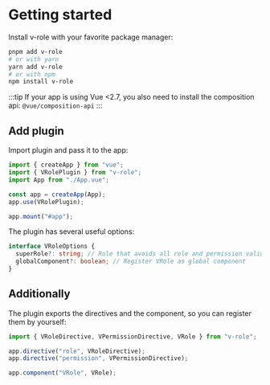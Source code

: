 # Getting started

Install v-role with your favorite package manager:

```sh
pnpm add v-role
# or with yarn
yarn add v-role
# or with npm
npm install v-role
```

:::tip
If your app is using Vue <2.7, you also need to install the composition api: `@vue/composition-api`
:::

## Add plugin

Import plugin and pass it to the app:

```ts
import { createApp } from "vue";
import { VRolePlugin } from "v-role";
import App from "./App.vue";

const app = createApp(App);
app.use(VRolePlugin);

app.mount("#app");
```

The plugin has several useful options:

```ts
interface VRoleOptions {
  superRole?: string; // Role that avoids all role and permission validations
  globalComponent?: boolean; // Register VRole as global component
}
```

## Additionally

The plugin exports the directives and the component, so you can register them by yourself:

```ts
import { VRoleDirective, VPermissionDirective, VRole } from "v-role";

app.directive("role", VRoleDirective);
app.directive("permission", VPermissionDirective);

app.component("VRole", VRole);
```
